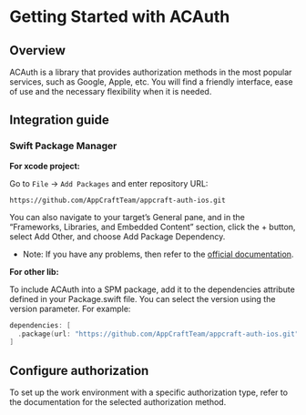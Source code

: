 # Getting Started with ACAuth


## Overview
ACAuth is a library that provides authorization methods in the most popular services, such as Google, Apple, etc. 
You will find a friendly interface, ease of use and the necessary flexibility when it is needed.

## Integration guide

### Swift Package Manager

**For xcode project:**

Go to `File` -> `Add Packages` and enter repository URL:
```
https://github.com/AppCraftTeam/appcraft-auth-ios.git
```

You can also navigate to your target’s General pane, and in the “Frameworks, Libraries, and Embedded Content” section, click the + button, select Add Other, and choose Add Package Dependency.

- Note: If you have any problems, then refer to the [official documentation](https://developer.apple.com/documentation/xcode/adding-package-dependencies-to-your-app).

**For other lib:**

To include ACAuth into a SPM package, add it to the dependencies attribute defined in your Package.swift file. 
You can select the version using the version parameter. 
For example:
```swift
dependencies: [
  .package(url: "https://github.com/AppCraftTeam/appcraft-auth-ios.git", from: <version>)
]
```

## Configure authorization 
To set up the work environment with a specific authorization type, refer to the documentation for the selected authorization method.
